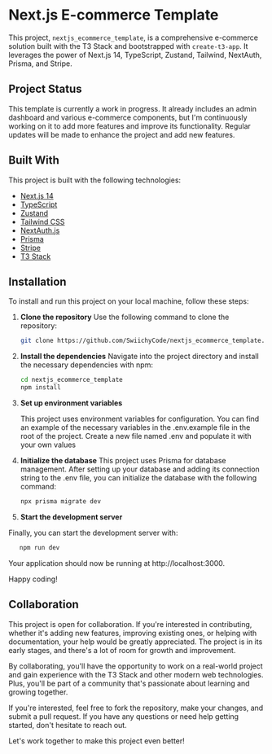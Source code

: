 # Next.js E-commerce Template

This project, `nextjs_ecommerce_template`, is a comprehensive e-commerce solution built with the T3 Stack and bootstrapped with `create-t3-app`. It leverages the power of Next.js 14, TypeScript, Zustand, Tailwind, NextAuth, Prisma, and Stripe.

## Project Status

This template is currently a work in progress. It already includes an admin dashboard and various e-commerce components, but I'm continuously working on it to add more features and improve its functionality. Regular updates will be made to enhance the project and add new features.

## Built With

This project is built with the following technologies:

- [Next.js 14](https://nextjs.org/)
- [TypeScript](https://www.typescriptlang.org/)
- [Zustand](https://github.com/pmndrs/zustand)
- [Tailwind CSS](https://tailwindcss.com/)
- [NextAuth.js](https://next-auth.js.org/)
- [Prisma](https://www.prisma.io/)
- [Stripe](https://stripe.com/)
- [T3 Stack](https://create.t3.gg/)

## Installation

To install and run this project on your local machine, follow these steps:

1. **Clone the repository**
   Use the following command to clone the repository:

   ```bash
   git clone https://github.com/SwiichyCode/nextjs_ecommerce_template.git
   ```

2. **Install the dependencies**
   Navigate into the project directory and install the necessary dependencies with npm:

   ```bash
   cd nextjs_ecommerce_template
   npm install
   ```

3. **Set up environment variables**

   This project uses environment variables for configuration. You can find an example of the necessary variables in the .env.example file in the root of the project. Create a new file named .env and populate it with your own values

4. **Initialize the database**
   This project uses Prisma for database management. After setting up your database and adding its connection string to the .env file, you can initialize the database with the following command:

   ```bash
   npx prisma migrate dev
   ```

5. **Start the development server**

Finally, you can start the development server with:

```bash
   npm run dev
```

Your application should now be running at http://localhost:3000.

Happy coding!

## Collaboration

This project is open for collaboration. If you're interested in contributing, whether it's adding new features, improving existing ones, or helping with documentation, your help would be greatly appreciated. The project is in its early stages, and there's a lot of room for growth and improvement.

By collaborating, you'll have the opportunity to work on a real-world project and gain experience with the T3 Stack and other modern web technologies. Plus, you'll be part of a community that's passionate about learning and growing together.

If you're interested, feel free to fork the repository, make your changes, and submit a pull request. If you have any questions or need help getting started, don't hesitate to reach out.

Let's work together to make this project even better!
